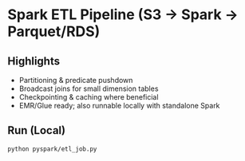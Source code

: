 # Spark ETL Pipeline (S3 → Spark → Parquet/RDS)

## Highlights
- Partitioning & predicate pushdown
- Broadcast joins for small dimension tables
- Checkpointing & caching where beneficial
- EMR/Glue ready; also runnable locally with standalone Spark

## Run (Local)
```bash
python pyspark/etl_job.py
```